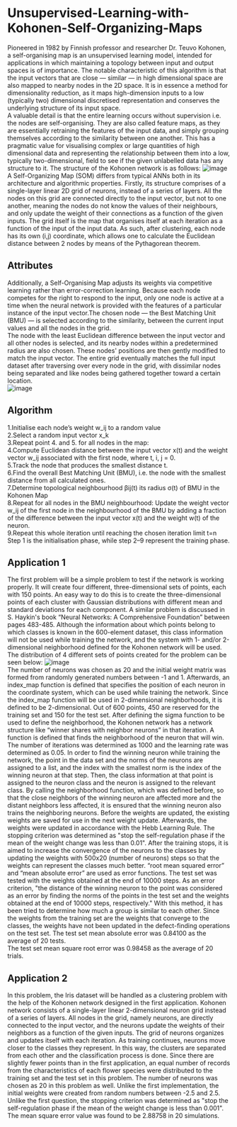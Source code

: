 # Unsupervised-Learning-with-Kohonen-Self-Organizing-Maps
Pioneered in 1982 by Finnish professor and researcher Dr. Teuvo Kohonen, a self-organising map is an unsupervised learning model, intended for applications in which maintaining a topology between input and output spaces is of importance. The notable characteristic of this algorithm is that the input vectors that are close — similar — in high dimensional space are also mapped to nearby nodes in the 2D space. It is in essence a method for dimensionality reduction, as it maps high-dimension inputs to a low (typically two) dimensional discretised representation and conserves the underlying structure of its input space. <br/>
A valuable detail is that the entire learning occurs without supervision i.e. the nodes are self-organising. They are also called feature maps, as they are essentially retraining the features of the input data, and simply grouping themselves according to the similarity between one another. This has a pragmatic value for visualising complex or large quantities of high dimensional data and representing the relationship between them into a low, typically two-dimensional, field to see if the given unlabelled data has any structure to it. The structure of the Kohonen network is as follows: 
![image](https://user-images.githubusercontent.com/78887209/216679098-09c5183b-ad7d-46bf-9e68-403962bd23f5.png)
A Self-Organizing Map (SOM) differs from typical ANNs both in its architecture and algorithmic properties. Firstly, its structure comprises of a single-layer linear 2D grid of neurons, instead of a series of layers. All the nodes on this grid are connected directly to the input vector, but not to one another, meaning the nodes do not know the values of their neighbours, and only update the weight of their connections as a function of the given inputs. The grid itself is the map that organises itself at each iteration as a function of the input of the input data. As such, after clustering, each node has its own (i,j) coordinate, which allows one to calculate the Euclidean distance between 2 nodes by means of the Pythagorean theorem.
## Attributes
Additionally, a Self-Organising Map adjusts its weights via competitive learning rather than error-correction learning. Because each node competes for the right to respond to the input, only one node is active at a time when the neural network is provided with the features of a particular instance of the input vector.The chosen node — the Best Matching Unit (BMU) — is selected according to the similarity, between the current input values and all the nodes in the grid. <br/>
The node with the least Euclidean difference between the input vector and all other nodes is selected, and its nearby nodes within a predetermined radius are also chosen. These nodes' positions are then gently modified to match the input vector.
The entire grid eventually matches the full input dataset after traversing over every node in the grid, with dissimilar nodes being separated and like nodes being gathered together toward a certain location. <br/>
![image](https://user-images.githubusercontent.com/78887209/216680393-de0990a8-592b-4b49-bff0-72c5808948e5.png)
## Algorithm 
1.Initialise each node’s weight w_ij to a random value <br/>
2.Select a random input vector x_k <br/>
3.Repeat point 4. and 5. for all nodes in the map: <br/>
4.Compute Euclidean distance between the input vector x(t) and the weight vector w_ij associated with the first node, where t, i, j = 0. <br/>
5.Track the node that produces the smallest distance t. <br/>
6.Find the overall Best Matching Unit (BMU), i.e. the node with the smallest distance from all calculated ones. <br/>
7.Determine topological neighbourhood βij(t) its radius σ(t) of BMU in the Kohonen Map <br/>
8.Repeat for all nodes in the BMU neighbourhood: Update the weight vector w_ij of the first node in the neighbourhood of the BMU by adding a fraction of the difference between the input vector x(t) and the weight w(t) of the neuron. <br/>
9.Repeat this whole iteration until reaching the chosen iteration limit t=n <br/>
Step 1 is the initialisation phase, while step 2–9 represent the training phase. <br/>
## Application 1
The first problem will be a simple problem to test if the network is working properly. It will create four different, three-dimensional sets of points, each with 150 points. An easy way to do this is to create the three-dimensional points of each cluster with Gaussian distributions with different mean and standard deviations for each component. A similar problem is discussed in S. Haykin's book “Neural Networks: A Comprehensive Foundation” between pages 483-485. Although the information about which points belong to which classes is known in the 600-element dataset, this class information will not be used while training the network, and the system with 1- and/or 2-dimensional neighborhood defined for the Kohonen network will be used. <br/>
The distribution of 4 different sets of points created for the problem can be seen below:
![image](https://user-images.githubusercontent.com/78887209/216683450-4cd4aa9d-7ec4-44df-b124-0c2d087c4554.png) <br/>
The number of neurons was chosen as 20 and the initial weight matrix was formed from randomly generated numbers between -1 and 1. Afterwards, an index_map function is defined that specifies the position of each neuron in the coordinate system, which can be used while training the network. Since the index_map function will be used in 2-dimensional neighborhoods, it is defined to be 2-dimensional. Out of 600 points, 450 are reserved for the training set and 150 for the test set. After defining the sigma function to be used to define the neighborhood, the Kohonen network has a network structure like “winner shares with neighbor neurons” in that iteration.
A function is defined that finds the neighborhood of the neuron that will win. The number of iterations was determined as 1000 and the learning rate was determined as 0.05. In order to find the winning neuron while training the network, the point in the data set and the norms of the neurons are assigned to a list, and the index with the smallest norm is the index of the winning neuron at that step. Then, the class information at that point is assigned to the neuron class and the neuron is assigned to the relevant class. By calling the neighborhood function, which was defined before, so that the close neighbors of the winning neuron are affected more and the distant neighbors less affected, it is ensured that the winning neuron also trains the neighboring neurons. Before the weights are updated, the existing weights are saved for use in the next weight update. Afterwards, the weights were updated in accordance with the Hebb Learning Rule. The stopping criterion was determined as "stop the self-regulation phase if the mean of the weight change was less than 0.01". After the training stops, it is aimed to increase the convergence of the neurons to the classes by updating the weights with 500x20 (number of neurons) steps so that the weights can represent the classes much better. “root mean squared error” and “mean absolute error” are used as error functions. The test set was tested with the weights obtained at the end of 10000 steps. As an error criterion, "the distance of the winning neuron to the point was considered as an error by finding the norms of the points in the test set and the weights obtained at the end of 10000 steps, respectively." With this method, it has been tried to determine how much a group is similar to each other. Since the weights from the training set are the weights that converge to the classes, the weights have not been updated in the defect-finding operations on the test set.
The test set mean absolute error was 0.84100 as the average of 20 tests. <br/>
The test set mean square root error was 0.98458 as the average of 20 trials. <br/>
## Application 2
In this problem, the Iris dataset will be handled as a clustering problem with the help of the Kohonen network designed in the first application.
Kohonen network consists of a single-layer linear 2-dimensional neuron grid instead of a series of layers. All nodes in the grid, namely neurons, are directly connected to the input vector, and the neurons update the weights of their neighbors as a function of the given inputs. The grid of neurons organizes and updates itself with each iteration. As training continues, neurons move closer to the classes they represent. In this way, the clusters are separated from each other and the classification process is done. Since there are slightly fewer points than in the first application, an equal number of records from the characteristics of each flower species were distributed to the training set and the test set in this problem. The number of neurons was chosen as 20 in this problem as well. Unlike the first implementation, the initial weights were created from random numbers between -2.5 and 2.5. Unlike the first question, the stopping criterion was determined as "stop the self-regulation phase if the mean of the weight change is less than 0.001". The mean square error value was found to be 2.88758 in 20 simulations.
